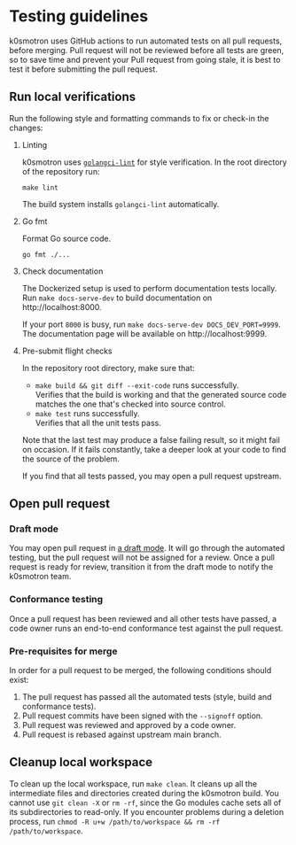 # Testing guidelines

k0smotron uses GitHub actions to run automated tests on all pull requests, before merging.
Pull request will not be reviewed before all tests are green,
so to save time and prevent your Pull request from going stale,
it is best to test it before submitting the pull request.

## Run local verifications

Run the following style and formatting commands to fix or check-in the changes:

1. Linting

   k0smotron uses [`golangci-lint`](https://golangci-lint.run/) for style verification.
   In the root directory of the repository run:

   ```shell
   make lint
   ```

   The build system installs `golangci-lint` automatically.

2. Go fmt

   Format Go source code.

   ```shell
   go fmt ./...
   ```

3. Check documentation

   The Dockerized setup is used to perform documentation tests locally.
   Run `make docs-serve-dev` to build documentation on http://localhost:8000.

   If your port `8000` is busy, run `make docs-serve-dev DOCS_DEV_PORT=9999`.
   The documentation page will be available on http://localhost:9999.

4. Pre-submit flight checks

   In the repository root directory, make sure that:

    * `make build && git diff --exit-code` runs successfully.  
      Verifies that the build is working and that the generated source code
      matches the one that's checked into source control.
    * `make test` runs successfully.  
      Verifies that all the unit tests pass.

   Note that the last test may produce a false failing result, so it might fail on
   occasion. If it fails constantly, take a deeper look at your code to find the
   source of the problem.

   If you find that all tests passed, you may open a pull request upstream.

## Open pull request

### Draft mode

You may open pull request in [a draft mode](https://github.blog/2019-02-14-introducing-draft-pull-requests).
It will go through the automated testing, but the pull request will not be assigned for a review.
Once a pull request is ready for review, transition it from the draft mode to notify the k0smotron team.

### Conformance testing

Once a pull request has been reviewed and all other tests have passed,
a code owner runs an end-to-end conformance test against the pull request.

### Pre-requisites for merge

In order for a pull request to be merged, the following conditions should exist:

1. The pull request has passed all the automated tests (style, build and conformance tests).
2. Pull request commits have been signed with the `--signoff` option.
3. Pull request was reviewed and approved by a code owner.
4. Pull request is rebased against upstream main branch.

## Cleanup local workspace

To clean up the local workspace, run `make clean`.
It cleans up all the intermediate files and directories created during the k0smotron build.
You cannot use `git clean -X` or `rm -rf`, since the Go modules
cache sets all of its subdirectories to read-only.
If you encounter problems during a deletion process,
run `chmod -R u+w /path/to/workspace && rm -rf /path/to/workspace`.